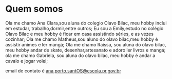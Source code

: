 # Quem somos
 Ola me chamo Ana Clara,sou aluna do colegio Olavo Bilac, meu hobby inclui em estudar, trabalho,dormir,entre outros;
 Eu sou a Emily,estudo no colégio Olavo Bilac e meu hobby é ficar em casa assistindo séries, e as vezes cozinhar;
 Ola me chamo Matheus,sou aluno do olavo bilac,meu hobby é assistir animes e ler mangá;
 Ola me chamo Raissa, sou aluna do olavo bilac, meu hobby andar de skate, desenhar,artesanato e adoro ler livros e mangá;
 ola me chamo Gabriela, sou aluna do olavo bilac, meu hobby é andar a cavalo e jogar volei;

 email de contato é ana.porto.santOS@escola.pr.gov.br

